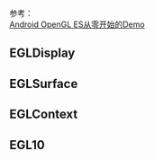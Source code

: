 参考：  
[Android OpenGL ES从零开始的Demo](https://github.com/doggycoder/AndroidOpenGLDemo)  

## EGLDisplay
## EGLSurface
## EGLContext
## EGL10
